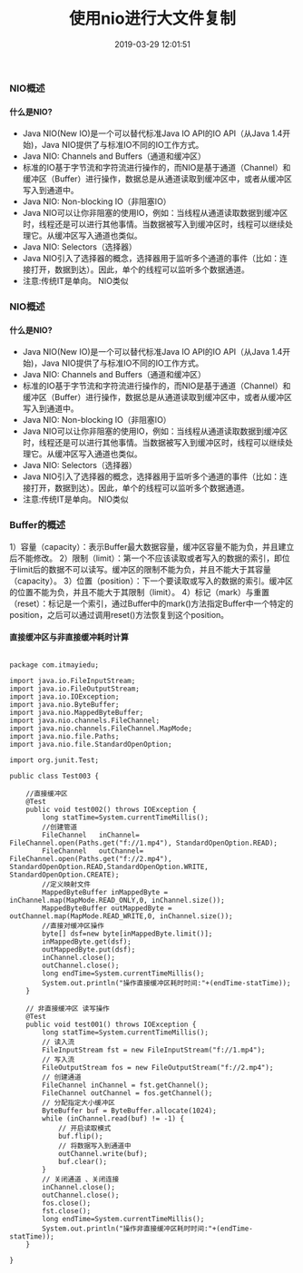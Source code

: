 ﻿---
title: 使用nio进行大文件复制
date: 2019-03-29 12:01:51
tags:
- nio
categories:
- Spring Boot
---
### NIO概述
#### 什么是NIO?
- Java NIO(New IO)是一个可以替代标准Java IO API的IO API（从Java 1.4开始)，Java NIO提供了与标准IO不同的IO工作方式。
- Java NIO: Channels and Buffers（通道和缓冲区）
- 标准的IO基于字节流和字符流进行操作的，而NIO是基于通道（Channel）和缓冲区（Buffer）进行操作，数据总是从通道读取到缓冲区中，或者从缓冲区写入到通道中。
- Java NIO: Non-blocking IO（非阻塞IO）
- Java NIO可以让你非阻塞的使用IO，例如：当线程从通道读取数据到缓冲区时，线程还是可以进行其他事情。当数据被写入到缓冲区时，线程可以继续处理它。从缓冲区写入通道也类似。
- Java NIO: Selectors（选择器）
- Java NIO引入了选择器的概念，选择器用于监听多个通道的事件（比如：连接打开，数据到达）。因此，单个的线程可以监听多个数据通道。
-  注意:传统IT是单向。 NIO类似
<!-- more -->

### NIO概述
#### 什么是NIO?
- Java NIO(New IO)是一个可以替代标准Java IO API的IO API（从Java 1.4开始)，Java NIO提供了与标准IO不同的IO工作方式。
- Java NIO: Channels and Buffers（通道和缓冲区）
- 标准的IO基于字节流和字符流进行操作的，而NIO是基于通道（Channel）和缓冲区（Buffer）进行操作，数据总是从通道读取到缓冲区中，或者从缓冲区写入到通道中。
- Java NIO: Non-blocking IO（非阻塞IO）
- Java NIO可以让你非阻塞的使用IO，例如：当线程从通道读取数据到缓冲区时，线程还是可以进行其他事情。当数据被写入到缓冲区时，线程可以继续处理它。从缓冲区写入通道也类似。
- Java NIO: Selectors（选择器）
- Java NIO引入了选择器的概念，选择器用于监听多个通道的事件（比如：连接打开，数据到达）。因此，单个的线程可以监听多个数据通道。
-  注意:传统IT是单向。 NIO类似


### Buffer的概述

1）容量（capacity）：表示Buffer最大数据容量，缓冲区容量不能为负，并且建立后不能修改。
2）限制（limit）：第一个不应该读取或者写入的数据的索引，即位于limit后的数据不可以读写。缓冲区的限制不能为负，并且不能大于其容量（capacity）。
3）位置（position）：下一个要读取或写入的数据的索引。缓冲区的位置不能为负，并且不能大于其限制（limit）。
4）标记（mark）与重置（reset）：标记是一个索引，通过Buffer中的mark()方法指定Buffer中一个特定的position，之后可以通过调用reset()方法恢复到这个position。


#### 直接缓冲区与非直接缓冲耗时计算
```

package com.itmayiedu;

import java.io.FileInputStream;
import java.io.FileOutputStream;
import java.io.IOException;
import java.nio.ByteBuffer;
import java.nio.MappedByteBuffer;
import java.nio.channels.FileChannel;
import java.nio.channels.FileChannel.MapMode;
import java.nio.file.Paths;
import java.nio.file.StandardOpenOption;

import org.junit.Test;

public class Test003 {

	//直接缓冲区
	@Test
	public void test002() throws IOException {
		long statTime=System.currentTimeMillis();
		//创建管道
		FileChannel   inChannel=	FileChannel.open(Paths.get("f://1.mp4"), StandardOpenOption.READ);
		FileChannel   outChannel=	FileChannel.open(Paths.get("f://2.mp4"), StandardOpenOption.READ,StandardOpenOption.WRITE, StandardOpenOption.CREATE);
	    //定义映射文件
		MappedByteBuffer inMappedByte = inChannel.map(MapMode.READ_ONLY,0, inChannel.size());
		MappedByteBuffer outMappedByte = outChannel.map(MapMode.READ_WRITE,0, inChannel.size());
		//直接对缓冲区操作
		byte[] dsf=new byte[inMappedByte.limit()];
		inMappedByte.get(dsf);
		outMappedByte.put(dsf);
		inChannel.close();
		outChannel.close();
		long endTime=System.currentTimeMillis();
		System.out.println("操作直接缓冲区耗时时间:"+(endTime-statTime));
	}

	// 非直接缓冲区 读写操作
	@Test
	public void test001() throws IOException {
		long statTime=System.currentTimeMillis();
		// 读入流
		FileInputStream fst = new FileInputStream("f://1.mp4");
		// 写入流
		FileOutputStream fos = new FileOutputStream("f://2.mp4");
		// 创建通道
		FileChannel inChannel = fst.getChannel();
		FileChannel outChannel = fos.getChannel();
		// 分配指定大小缓冲区
		ByteBuffer buf = ByteBuffer.allocate(1024);
		while (inChannel.read(buf) != -1) {
			// 开启读取模式
			buf.flip();
			// 将数据写入到通道中
			outChannel.write(buf);
			buf.clear();
		}
		// 关闭通道 、关闭连接
		inChannel.close();
		outChannel.close();
		fos.close();
		fst.close();
		long endTime=System.currentTimeMillis();
		System.out.println("操作非直接缓冲区耗时时间:"+(endTime-statTime));
	}

}

```